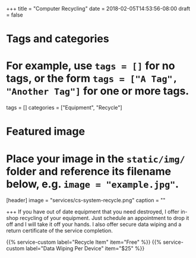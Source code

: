 +++
title = "Computer Recycling"
date = 2018-02-05T14:53:56-08:00
draft = false

# Tags and categories
# For example, use `tags = []` for no tags, or the form `tags = ["A Tag", "Another Tag"]` for one or more tags.
tags = []
categories = ["Equipment", "Recycle"]

# Featured image
# Place your image in the `static/img/` folder and reference its filename below, e.g. `image = "example.jpg"`.
[header]
image = "services/cs-system-recycle.png"
caption = ""

+++
If you have out of date equipment that you need destroyed, I offer in-shop recycling of your equipment. Just schedule an appointment to drop it off and I will take it off your hands. I also offer secure data wiping and a return certificate of the service completion. <!--more-->

{{% service-custom label="Recycle Item" item="Free" %}}
{{% service-custom label="Data Wiping Per Device" item="$25" %}}

